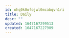 ```yaml
---
id: ohq0k0ofojwl0mcabqvn1ri
title: Daily
desc: ""
updated: 1647167299513
created: 1647167227909
---
```

